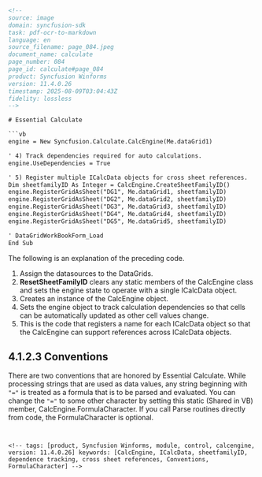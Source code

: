 ```html
<!-- 
source: image
domain: syncfusion-sdk
task: pdf-ocr-to-markdown
language: en
source_filename: page_084.jpeg
document_name: calculate
page_number: 084
page_id: calculate#page_084
product: Syncfusion Winforms
version: 11.4.0.26
timestamp: 2025-08-09T03:04:43Z
fidelity: lossless
-->

# Essential Calculate

```vb
engine = New Syncfusion.Calculate.CalcEngine(Me.dataGrid1)

' 4) Track dependencies required for auto calculations.
engine.UseDependencies = True

' 5) Register multiple ICalcData objects for cross sheet references.
Dim sheetfamilyID As Integer = CalcEngine.CreateSheetFamilyID()
engine.RegisterGridAsSheet("DG1", Me.dataGrid1, sheetfamilyID)
engine.RegisterGridAsSheet("DG2", Me.dataGrid2, sheetfamilyID)
engine.RegisterGridAsSheet("DG3", Me.dataGrid3, sheetfamilyID)
engine.RegisterGridAsSheet("DG4", Me.dataGrid4, sheetfamilyID)
engine.RegisterGridAsSheet("DG5", Me.dataGrid5, sheetfamilyID)

' DataGridWorkBookForm_Load
End Sub
```

The following is an explanation of the preceding code.

1. Assign the datasources to the DataGrids.
2. **ResetSheetFamilyID** clears any static members of the CalcEngine class and sets the engine state to operate with a single ICalcData object.
3. Creates an instance of the CalcEngine object.
4. Sets the engine object to track calculation dependencies so that cells can be automatically updated as other cell values change.
5. This is the code that registers a name for each ICalcData object so that the CalcEngine can support references across ICalcData objects.

## 4.1.2.3 Conventions

There are two conventions that are honored by Essential Calculate. While processing strings that are used as data values, any string beginning with `"="` is treated as a formula that is to be parsed and evaluated. You can change the `"="` to some other character by setting this static (Shared in VB) member, CalcEngine.FormulaCharacter. If you call Parse routines directly from code, the FormulaCharacter is optional.
```


<!-- tags: [product, Syncfusion Winforms, module, control, calcengine, version: 11.4.0.26] keywords: [CalcEngine, ICalcData, sheetfamilyID, dependence tracking, cross sheet references, Conventions, FormulaCharacter] -->
```